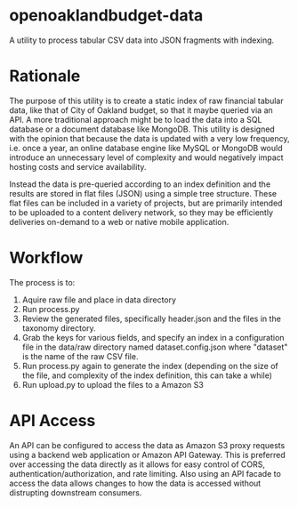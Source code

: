 # openoaklandbudget-data
A utility to process tabular CSV data into JSON fragments with indexing. 

# Rationale 
The purpose of this utility is to create a static index of raw financial tabular data, like that of City of Oakland budget, so that it maybe queried via an API. A more traditional approach might be to load the data into a SQL database or a document database like MongoDB. This utility is designed with the opinion that because the data is updated with a very low frequency, i.e. once a year, an online database engine like MySQL or MongoDB would introduce an unnecessary level of complexity and would negatively impact hosting costs and service availability.

Instead the data is pre-queried according to an index definition and the results are stored in flat files (JSON) using a simple tree structure. These flat files can be included in a variety of projects, but are primarily intended to be uploaded to a content delivery network, so they may be efficiently deliveries on-demand to a web or native mobile application.

# Workflow
The process is to:
1. Aquire raw file and place in data directory
2. Run process.py
3. Review the generated files, specifically header.json and the files in the taxonomy directory.
4. Grab the keys for various fields, and specify an index in a configuration file in the data/raw directory named dataset.config.json where "dataset" is the name of the raw CSV file.
5. Run process.py again to generate the index (depending on the size of the file, and complexity of the index definition, this can take a while) 
6. Run upload.py to upload the files to a Amazon S3

# API Access
An API can be configured to access the data as Amazon S3 proxy requests using a backend web application or Amazon API Gateway. This is preferred over accessing the data directly as it allows for easy control of CORS, authentication/authorization, and rate limiting. Also using an API facade to access the data allows changes to how the data is accessed without distrupting downstream consumers. 
